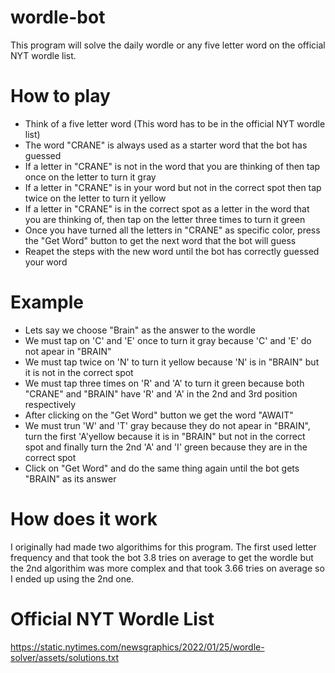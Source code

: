 # wordle-bot
This program will solve the daily wordle or any five letter word on the official NYT wordle list. 
# How to play 
* Think of a five letter word (This word has to be in the official NYT wordle list)
* The word "CRANE" is always used as a starter word that the bot has guessed
* If a letter in "CRANE" is not in the word that you are thinking of then tap once on the letter to turn it gray
* If a letter in "CRANE" is in your word but not in the correct spot then tap twice on the letter to turn it yellow
* If a letter in "CRANE" is in the correct spot as a letter in the word that you are thinking of, then tap on the letter three times to turn it green
* Once you have turned all the letters in "CRANE" as specific color, press the "Get Word" button to get the next word that the bot will guess
* Reapet the steps with the new word until the bot has correctly guessed your word
# Example
* Lets say we choose "Brain" as the answer to the wordle
* We must tap on 'C' and 'E' once to turn it gray because 'C' and 'E' do not apear in "BRAIN"
* We must tap twice on 'N' to turn it yellow because 'N' is in "BRAIN" but it is not in the correct spot
* We must tap three times on 'R' and 'A' to turn it green because both "CRANE" and "BRAIN" have 'R' and 'A' in the 2nd and 3rd position respectively
* After clicking on the "Get Word" button we get the word "AWAIT"
* We must trun 'W' and 'T' gray because they do not apear in "BRAIN", turn the first 'A'yellow because it is in "BRAIN" but not in the correct spot and finally turn the 2nd 'A' and 'I' green because they are in the correct spot
*  Click on "Get Word" and do the same thing again until the bot gets "BRAIN" as its answer
# How does it work
I originally had made two algorithims for this program. The first used letter frequency and that took the bot 3.8 tries on average to get the wordle but the 2nd algorithim was more complex and that took 3.66 tries on average so I ended up using the 2nd one.
# Official NYT Wordle List
https://static.nytimes.com/newsgraphics/2022/01/25/wordle-solver/assets/solutions.txt 
